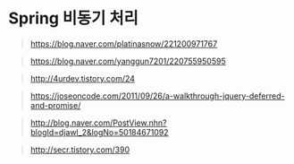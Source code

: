 # Spring 비동기 처리

> https://blog.naver.com/platinasnow/221200971767

> https://blog.naver.com/yanggun7201/220755950595

> http://4urdev.tistory.com/24

> https://joseoncode.com/2011/09/26/a-walkthrough-jquery-deferred-and-promise/

> http://blog.naver.com/PostView.nhn?blogId=djawl_2&logNo=50184671092

> http://secr.tistory.com/390
